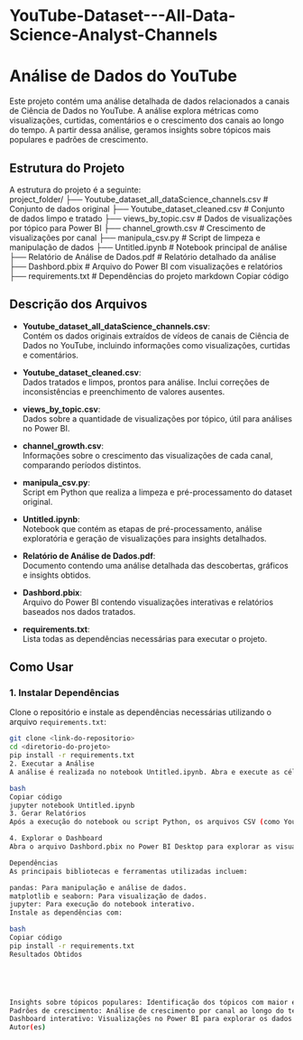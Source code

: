 # YouTube-Dataset---All-Data-Science-Analyst-Channels

# Análise de Dados do YouTube  

Este projeto contém uma análise detalhada de dados relacionados a canais de Ciência de Dados no YouTube. A análise explora métricas como visualizações, curtidas, comentários e o crescimento dos canais ao longo do tempo. A partir dessa análise, geramos insights sobre tópicos mais populares e padrões de crescimento.  

## Estrutura do Projeto  
A estrutura do projeto é a seguinte:  
project_folder/
├── Youtube_dataset_all_dataScience_channels.csv # Conjunto de dados original
├── Youtube_dataset_cleaned.csv # Conjunto de dados limpo e tratado
├── views_by_topic.csv # Dados de visualizações por tópico para Power BI
├── channel_growth.csv # Crescimento de visualizações por canal
├── manipula_csv.py # Script de limpeza e manipulação de dados
├── Untitled.ipynb # Notebook principal de análise
├── Relatório de Análise de Dados.pdf # Relatório detalhado da análise
├── Dashbord.pbix # Arquivo do Power BI com visualizações e relatórios
├── requirements.txt # Dependências do projeto
markdown
Copiar código

## Descrição dos Arquivos  
- **Youtube_dataset_all_dataScience_channels.csv**:  
  Contém os dados originais extraídos de vídeos de canais de Ciência de Dados no YouTube, incluindo informações como visualizações, curtidas e comentários.  

- **Youtube_dataset_cleaned.csv**:  
  Dados tratados e limpos, prontos para análise. Inclui correções de inconsistências e preenchimento de valores ausentes.  

- **views_by_topic.csv**:  
  Dados sobre a quantidade de visualizações por tópico, útil para análises no Power BI.  

- **channel_growth.csv**:  
  Informações sobre o crescimento das visualizações de cada canal, comparando períodos distintos.  

- **manipula_csv.py**:  
  Script em Python que realiza a limpeza e pré-processamento do dataset original.  

- **Untitled.ipynb**:  
  Notebook que contém as etapas de pré-processamento, análise exploratória e geração de visualizações para insights detalhados.  

- **Relatório de Análise de Dados.pdf**:  
  Documento contendo uma análise detalhada das descobertas, gráficos e insights obtidos.  

- **Dashbord.pbix**:  
  Arquivo do Power BI contendo visualizações interativas e relatórios baseados nos dados tratados.  

- **requirements.txt**:  
  Lista todas as dependências necessárias para executar o projeto.  

## Como Usar  

### 1. Instalar Dependências  
Clone o repositório e instale as dependências necessárias utilizando o arquivo `requirements.txt`:  
```bash
git clone <link-do-repositorio>  
cd <diretorio-do-projeto>  
pip install -r requirements.txt  
2. Executar a Análise
A análise é realizada no notebook Untitled.ipynb. Abra e execute as células diretamente em um ambiente Jupyter Notebook ou JupyterLab:

bash
Copiar código
jupyter notebook Untitled.ipynb  
3. Gerar Relatórios
Após a execução do notebook ou script Python, os arquivos CSV (como Youtube_dataset_cleaned.csv, views_by_topic.csv, e channel_growth.csv) serão gerados. Esses arquivos podem ser usados para criar visualizações adicionais ou importados para o Power BI.

4. Explorar o Dashboard
Abra o arquivo Dashbord.pbix no Power BI Desktop para explorar as visualizações interativas e relatórios.

Dependências
As principais bibliotecas e ferramentas utilizadas incluem:

pandas: Para manipulação e análise de dados.
matplotlib e seaborn: Para visualização de dados.
jupyter: Para execução do notebook interativo.
Instale as dependências com:

bash
Copiar código
pip install -r requirements.txt  
Resultados Obtidos





Insights sobre tópicos populares: Identificação dos tópicos com maior engajamento, como Python e IA.
Padrões de crescimento: Análise de crescimento por canal ao longo do tempo.
Dashboard interativo: Visualizações no Power BI para explorar os dados com facilidade.
Autor(es)
